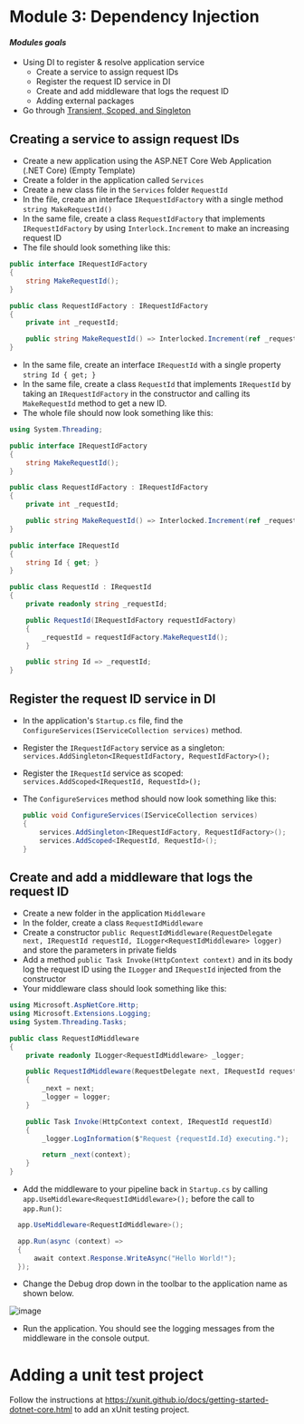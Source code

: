 # Module 3: Dependency Injection 

#### *Modules goals*

- Using DI to register & resolve application service 
	- Create a service to assign request IDs
	- Register the request ID service in DI 
	- Create and add middleware that logs the request ID 
	- Adding external packages
-  Go through [Transient, Scoped, and Singleton](https://docs.asp.net/en/latest/fundamentals/dependency-injection.html)

## Creating a service to assign request IDs

- Create a new application using the ASP.NET Core Web Application (.NET Core) (Empty Template)
-  Create a folder in the application called `Services`
-  Create a new class file in the `Services` folder `RequestId`
-  In the file, create an interface `IRequestIdFactory` with a single method `string MakeRequestId()`
-  In the same file, create a class `RequestIdFactory` that implements `IRequestIdFactory` by using `Interlock.Increment` to make an increasing request ID
-  The file should look something like this:
  ``` C#
  public interface IRequestIdFactory
  {
      string MakeRequestId();
  }

  public class RequestIdFactory : IRequestIdFactory
  {
      private int _requestId;

      public string MakeRequestId() => Interlocked.Increment(ref _requestId).ToString();
  }
  ```

-  In the same file, create an interface `IRequestId` with a single property `string Id { get; }`
-  In the same file, create a class `RequestId` that implements `IRequestId` by taking an `IRequestIdFactory` in the constructor and calling its `MakeRequestId` method to get a new ID.
-  The whole file should now look something like this:

  ``` C#
  using System.Threading;

  public interface IRequestIdFactory
  {
      string MakeRequestId();
  }
  
  public class RequestIdFactory : IRequestIdFactory
  {
      private int _requestId;
  
      public string MakeRequestId() => Interlocked.Increment(ref _requestId).ToString();
  }
  
  public interface IRequestId
  {
      string Id { get; }
  }
  
  public class RequestId : IRequestId
  {
      private readonly string _requestId;
  
      public RequestId(IRequestIdFactory requestIdFactory)
      {
          _requestId = requestIdFactory.MakeRequestId();
      }
  
      public string Id => _requestId;
  }
  ```

## Register the request ID service in DI
- In the application's `Startup.cs` file, find the `ConfigureServices(IServiceCollection services)` method.
- Register the `IRequestIdFactory` service as a singleton: `services.AddSingleton<IRequestIdFactory, RequestIdFactory>();`
- Register the `IRequestId` service as scoped: `services.AddScoped<IRequestId, RequestId>();`
- The `ConfigureServices` method should now look something like this:

  ``` C#
  public void ConfigureServices(IServiceCollection services)
  {
      services.AddSingleton<IRequestIdFactory, RequestIdFactory>();
      services.AddScoped<IRequestId, RequestId>();
  }
  ```

## Create and add a middleware that logs the request ID
-  Create a new folder in the application `Middleware`
-  In the folder, create a class `RequestIdMiddleware`
-  Create a constructor `public RequestIdMiddleware(RequestDelegate next, IRequestId requestId, ILogger<RequestIdMiddleware> logger)` and store the parameters in private fields
-  Add a method `public Task Invoke(HttpContext context)` and in its body log the request ID using the `ILogger` and `IRequestId` injected from the constructor
-  Your middleware class should look something like this:

  ``` C#
  using Microsoft.AspNetCore.Http;
  using Microsoft.Extensions.Logging;
  using System.Threading.Tasks;

  public class RequestIdMiddleware
  {
      private readonly ILogger<RequestIdMiddleware> _logger;
  
      public RequestIdMiddleware(RequestDelegate next, IRequestId requestId, ILogger<RequestIdMiddleware> logger)
      {
          _next = next;
          _logger = logger;
      }
  
      public Task Invoke(HttpContext context, IRequestId requestId)
      {
          _logger.LogInformation($"Request {requestId.Id} executing.");
  
          return _next(context);
      }
  }
  ```

-  Add the middleware to your pipeline back in `Startup.cs` by calling `app.UseMiddleware<RequestIdMiddleware>();` before the call to `app.Run()`:

  ``` C#
    app.UseMiddleware<RequestIdMiddleware>();

    app.Run(async (context) =>
    {
        await context.Response.WriteAsync("Hello World!");
    });  
  ```

-  Change the Debug drop down in the toolbar to the application name as shown below.
  
  ![image](https://github.com/LadyNaggaga/ASP.NETCoreMVA/blob/master/Images/run-with-kestrel.png)

- Run the application. You should see the logging messages from the middleware in the console output.

# Adding a unit test project

Follow the instructions at https://xunit.github.io/docs/getting-started-dotnet-core.html to add an xUnit testing project.
